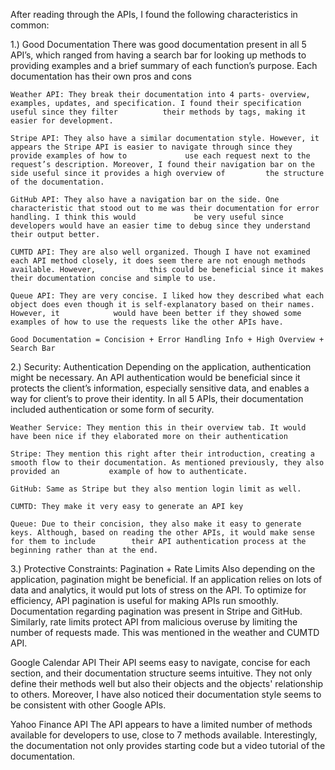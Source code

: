 After reading through the APIs, I found the following characteristics in common:

1.) Good Documentation
    There was good documentation present in all 5 API’s, which ranged from having a search bar for looking up methods to providing examples and a brief summary of each function’s purpose. Each documentation has their own pros and cons

    Weather API: They break their documentation into 4 parts- overview, examples, updates, and specification. I found their specification useful since they filter 		    their methods by tags, making it easier for development.

    Stripe API: They also have a similar documentation style. However, it appears the Stripe API is easier to navigate through since they provide examples of how to 		     use each request next to the request’s description. Moreover, I found their navigation bar on the side useful since it provides a high overview of 		the structure of the documentation.

    GitHub API: They also have a navigation bar on the side. One characteristic that stood out to me was their documentation for error handling. I think this would 		    be very useful since developers would have an easier time to debug since they understand their output better.

	CUMTD API: They are also well organized. Though I have not examined each API method closely, it does seem there are not enough methods available. However, 		      this could be beneficial since it makes their documentation concise and simple to use. 

	Queue API: They are very concise. I liked how they described what each object does even though it is self-explanatory based on their names. However, it 		   would have been better if they showed some examples of how to use the requests like the other APIs have. 

    Good Documentation = Concision + Error Handling Info + High Overview + Search Bar


2.) Security: Authentication
	Depending on the application, authentication might be necessary. An API authentication would be beneficial since it protects the client’s information, especially sensitive data, and enables a way for client’s to prove their identity. In all 5 APIs, their documentation included authentication or some form of security. 

	Weather Service: They mention this in their overview tab. It would have been nice if they elaborated more on their authentication

	Stripe: They mention this right after their introduction, creating a smooth flow to their documentation. As mentioned previously, they also provided an   		  example of how to authenticate.

	GitHub: Same as Stripe but they also mention login limit as well.

	CUMTD: They make it very easy to generate an API key 

	Queue: Due to their concision, they also make it easy to generate keys. Although, based on reading the other APIs, it would make sense for them to include 		  their API authentication process at the beginning rather than at the end.

3.) Protective Constraints: Pagination + Rate Limits
	Also depending on the application, pagination might be beneficial. If an application relies on lots of data and analytics, it would put lots of stress on the API. To optimize for efficiency, API pagination is useful for making APIs run smoothly. Documentation regarding pagination was present in Stripe and GitHub. Similarly, rate limits protect API from malicious overuse by limiting the number of requests made. This was mentioned in the weather and CUMTD API. 


Google Calendar API
Their API seems easy to navigate, concise for each section, and their documentation structure seems intuitive. They not only define their methods well but also their objects and the objects' relationship to others. Moreover, I have also noticed their documentation style seems to be consistent with other Google APIs.

Yahoo Finance API
The API appears to have a limited number of methods available for developers to use, close to 7 methods available. Interestingly, the documentation not only provides starting code but a video tutorial of the documentation. 



